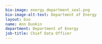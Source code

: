 ```yaml
---
bio-image: energy_department_seal.png
bio-image-alt-text: Department of Energy
layout: bio
name: Ann Dunkin
department: Department of Energy
job-title: Chief Data Officer
---
```

